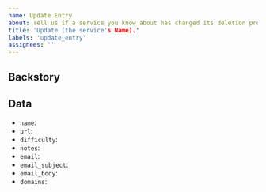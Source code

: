 ```yaml
---
name: Update Entry
about: Tell us if a service you know about has changed its deletion process.
title: 'Update (the service's Name).'
labels: 'update_entry'
assignees: ''
---
```


## Backstory

<!-- Tell a bit about how you noticed the deletion process changed -->

## Data

- `name`: <!-- New Name -->
- `url`: <!-- New Url -->
- `difficulty`: <!-- New Difficulty: easy/medium/hard/impossible -->
- `notes`: <!-- New Notes -->
- `email`: <!-- New Email Address -->
- `email_subject`: <!-- New Email Subject -->
- `email_body`: <!-- New Email Body -->
- `domains`: <!-- New Domains for out [Browser Extensions](https://github.com/jdm-contrib). -->

